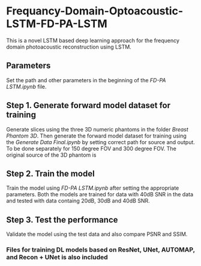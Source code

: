 # Frequancy-Domain-Optoacoustic-LSTM-FD-PA-LSTM
This is a novel LSTM based deep learning approach for the frequency domain photoacoustic reconstruction using LSTM.

## Parameters
Set the path and other parameters in the beginning of the _FD-PA LSTM.ipynb_ file.

## Step 1. Generate forward model dataset for training
Generate slices using the three 3D numeric phantoms in the folder _Breast Phantom 3D_. Then generate the forward model dataset for training using the _Generate Data Final.ipynb_ by setting correct path for source and output. To be done separately for 150 degree FOV and 300 degree FOV. The original source of the 3D phantom is 

## Step 2. Train the model
Train the model using _FD-PA LSTM.ipynb_ after setting the appropriate parameters. Both the models are trained for data with 40dB SNR in the data and tested with data containg 20dB, 30dB and 40dB SNR.

## Step 3. Test the performance
Validate the model using the test data and also compare PSNR and SSIM.

### Files for training DL models based on ResNet, UNet, AUTOMAP, and Recon + UNet is also included
